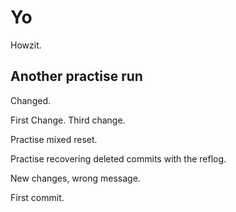# Yo


Howzit.

## Another practise run

Changed.

First Change. Third change.

Practise mixed reset.

Practise recovering deleted commits with the reflog.

New changes, wrong message. 

First commit.